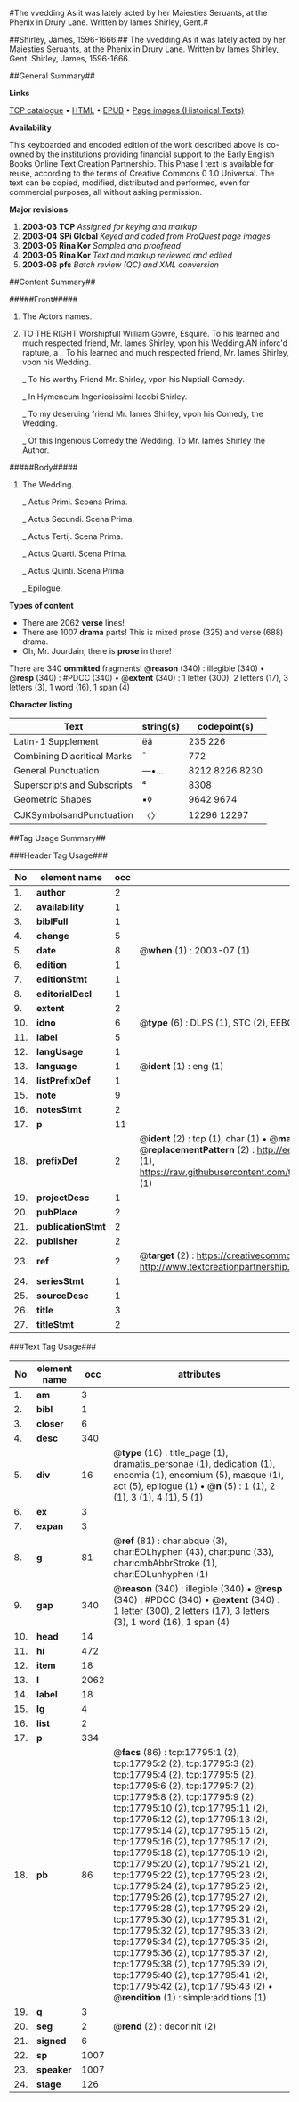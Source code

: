 #The vvedding As it was lately acted by her Maiesties Seruants, at the Phenix in Drury Lane. Written by Iames Shirley, Gent.#

##Shirley, James, 1596-1666.##
The vvedding As it was lately acted by her Maiesties Seruants, at the Phenix in Drury Lane. Written by Iames Shirley, Gent.
Shirley, James, 1596-1666.

##General Summary##

**Links**

[TCP catalogue](http://www.ota.ox.ac.uk/tcp/)  • 
[HTML](http://tei.it.ox.ac.uk/tcp/Texts-HTML/free/A12/A12155.html)  • 
[EPUB](http://tei.it.ox.ac.uk/tcp/Texts-EPUB/free/A12/A12155.epub) • 
[Page images (Historical Texts)](https://data.historicaltexts.jisc.ac.uk/view?pubId=eebo-99852471e&pageId=eebo-99852471e-17795-1)

**Availability**

This keyboarded and encoded edition of the
	       work described above is co-owned by the institutions
	       providing financial support to the Early English Books
	       Online Text Creation Partnership. This Phase I text is
	       available for reuse, according to the terms of Creative
	       Commons 0 1.0 Universal. The text can be copied,
	       modified, distributed and performed, even for
	       commercial purposes, all without asking permission.

**Major revisions**

1. __2003-03__ __TCP__ *Assigned for keying and markup*
1. __2003-04__ __SPi Global__ *Keyed and coded from ProQuest page images*
1. __2003-05__ __Rina Kor__ *Sampled and proofread*
1. __2003-05__ __Rina Kor__ *Text and markup reviewed and edited*
1. __2003-06__ __pfs__ *Batch review (QC) and XML conversion*

##Content Summary##

#####Front#####

1. The Actors names.

1. TO THE RIGHT Worshipfull William Gowre, Esquire.
To his learned and much respected friend, Mr. Iames Shirley, vpon his Wedding.AN inforc'd rapture, a
    _ To his learned and much respected friend, Mr. Iames Shirley, vpon his Wedding.

    _ To his worthy Friend Mr. Shirley, vpon his Nuptiall Comedy.

    _ In Hymeneum Ingeniosissimi Iacobi Shirley.

    _ To my deseruing friend Mr. Iames Shirley, vpon his Comedy, the Wedding.

    _ Of this Ingenious Comedy the Wedding. To Mr. Iames Shirley the Author.

#####Body#####

1. The Wedding.

    _ Actus Primi. Scoena Prima.

    _ Actus Secundi. Scena Prima.

    _ Actus Tertij. Scena Prima.

    _ Actus Quarti. Scena Prima.

    _ Actus Quinti. Scena Prima.

    _ Epilogue.

**Types of content**

  * There are 2062 **verse** lines!
  * There are 1007 **drama** parts! This is mixed prose (325) and verse (688) drama.
  * Oh, Mr. Jourdain, there is **prose** in there!

There are 340 **ommitted** fragments! 
 @__reason__ (340) : illegible (340)  •  @__resp__ (340) : #PDCC (340)  •  @__extent__ (340) : 1 letter (300), 2 letters (17), 3 letters (3), 1 word (16), 1 span (4)

**Character listing**


|Text|string(s)|codepoint(s)|
|---|---|---|
|Latin-1 Supplement|ëâ|235 226|
|Combining             Diacritical Marks|̄|772|
|General Punctuation|—•…|8212 8226 8230|
|Superscripts             and Subscripts|⁴|8308|
|Geometric Shapes|▪◊|9642 9674|
|CJKSymbolsandPunctuation|〈〉|12296 12297|

##Tag Usage Summary##

###Header Tag Usage###

|No|element name|occ|attributes|
|---|---|---|---|
|1.|__author__|2||
|2.|__availability__|1||
|3.|__biblFull__|1||
|4.|__change__|5||
|5.|__date__|8| @__when__ (1) : 2003-07 (1)|
|6.|__edition__|1||
|7.|__editionStmt__|1||
|8.|__editorialDecl__|1||
|9.|__extent__|2||
|10.|__idno__|6| @__type__ (6) : DLPS (1), STC (2), EEBO-CITATION (1), PROQUEST (1), VID (1)|
|11.|__label__|5||
|12.|__langUsage__|1||
|13.|__language__|1| @__ident__ (1) : eng (1)|
|14.|__listPrefixDef__|1||
|15.|__note__|9||
|16.|__notesStmt__|2||
|17.|__p__|11||
|18.|__prefixDef__|2| @__ident__ (2) : tcp (1), char (1)  •  @__matchPattern__ (2) : ([0-9\-]+):([0-9IVX]+) (1), (.+) (1)  •  @__replacementPattern__ (2) : http://eebo.chadwyck.com/downloadtiff?vid=$1&page=$2 (1), https://raw.githubusercontent.com/textcreationpartnership/Texts/master/tcpchars.xml#$1 (1)|
|19.|__projectDesc__|1||
|20.|__pubPlace__|2||
|21.|__publicationStmt__|2||
|22.|__publisher__|2||
|23.|__ref__|2| @__target__ (2) : https://creativecommons.org/publicdomain/zero/1.0/ (1), http://www.textcreationpartnership.org/docs/. (1)|
|24.|__seriesStmt__|1||
|25.|__sourceDesc__|1||
|26.|__title__|3||
|27.|__titleStmt__|2||


###Text Tag Usage###

|No|element name|occ|attributes|
|---|---|---|---|
|1.|__am__|3||
|2.|__bibl__|1||
|3.|__closer__|6||
|4.|__desc__|340||
|5.|__div__|16| @__type__ (16) : title_page (1), dramatis_personae (1), dedication (1), encomia (1), encomium (5), masque (1), act (5), epilogue (1)  •  @__n__ (5) : 1 (1), 2 (1), 3 (1), 4 (1), 5 (1)|
|6.|__ex__|3||
|7.|__expan__|3||
|8.|__g__|81| @__ref__ (81) : char:abque (3), char:EOLhyphen (43), char:punc (33), char:cmbAbbrStroke (1), char:EOLunhyphen (1)|
|9.|__gap__|340| @__reason__ (340) : illegible (340)  •  @__resp__ (340) : #PDCC (340)  •  @__extent__ (340) : 1 letter (300), 2 letters (17), 3 letters (3), 1 word (16), 1 span (4)|
|10.|__head__|14||
|11.|__hi__|472||
|12.|__item__|18||
|13.|__l__|2062||
|14.|__label__|18||
|15.|__lg__|4||
|16.|__list__|2||
|17.|__p__|334||
|18.|__pb__|86| @__facs__ (86) : tcp:17795:1 (2), tcp:17795:2 (2), tcp:17795:3 (2), tcp:17795:4 (2), tcp:17795:5 (2), tcp:17795:6 (2), tcp:17795:7 (2), tcp:17795:8 (2), tcp:17795:9 (2), tcp:17795:10 (2), tcp:17795:11 (2), tcp:17795:12 (2), tcp:17795:13 (2), tcp:17795:14 (2), tcp:17795:15 (2), tcp:17795:16 (2), tcp:17795:17 (2), tcp:17795:18 (2), tcp:17795:19 (2), tcp:17795:20 (2), tcp:17795:21 (2), tcp:17795:22 (2), tcp:17795:23 (2), tcp:17795:24 (2), tcp:17795:25 (2), tcp:17795:26 (2), tcp:17795:27 (2), tcp:17795:28 (2), tcp:17795:29 (2), tcp:17795:30 (2), tcp:17795:31 (2), tcp:17795:32 (2), tcp:17795:33 (2), tcp:17795:34 (2), tcp:17795:35 (2), tcp:17795:36 (2), tcp:17795:37 (2), tcp:17795:38 (2), tcp:17795:39 (2), tcp:17795:40 (2), tcp:17795:41 (2), tcp:17795:42 (2), tcp:17795:43 (2)  •  @__rendition__ (1) : simple:additions (1)|
|19.|__q__|3||
|20.|__seg__|2| @__rend__ (2) : decorInit (2)|
|21.|__signed__|6||
|22.|__sp__|1007||
|23.|__speaker__|1007||
|24.|__stage__|126||

